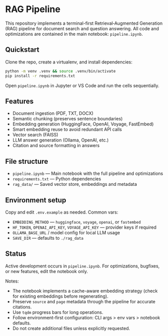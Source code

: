 # RAG Pipeline

This repository implements a terminal-first Retrieval‑Augmented Generation (RAG) pipeline for document search and question answering. All code and optimizations are contained in the main notebook: `pipeline.ipynb`.

## Quickstart

Clone the repo, create a virtualenv, and install dependencies:

```bash
python -m venv .venv && source .venv/bin/activate
pip install -r requirements.txt
```

Open `pipeline.ipynb` in Jupyter or VS Code and run the cells sequentially.

## Features

- Document ingestion (PDF, TXT, DOCX)
- Semantic chunking (preserves sentence boundaries)
- Embedding generation (HuggingFace, OpenAI, Voyage, FastEmbed)
- Smart embedding reuse to avoid redundant API calls
- Vector search (FAISS)
- LLM answer generation (Ollama, OpenAI, etc.)
- Citation and source formatting in answers

## File structure

- `pipeline.ipynb` — Main notebook with the full pipeline and optimizations
- `requirements.txt` — Python dependencies
- `rag_data/` — Saved vector store, embeddings and metadata

## Environment setup

Copy and edit `.env.example` as needed. Common vars:

- `EMBEDDING_METHOD` — `huggingface`, `voyage`, `openai`, or `fastembed`
- `HF_TOKEN`, `OPENAI_API_KEY`, `VOYAGE_API_KEY` — provider keys if required
- `OLLAMA_BASE_URL` / model config for local LLM usage
- `SAVE_DIR` — defaults to `./rag_data`

## Status

Active development occurs in `pipeline.ipynb`. For optimizations, bugfixes, or new features, edit the notebook only.

Notes:
- The notebook implements a cache-aware embedding strategy (check for existing embeddings before regenerating).
- Preserve `source` and `page` metadata through the pipeline for accurate citations.
- Use `tqdm` progress bars for long operations.
- Follow environment-first configuration: CLI args > env vars > notebook defaults.
- Do not create additional files unless explicitly requested.
